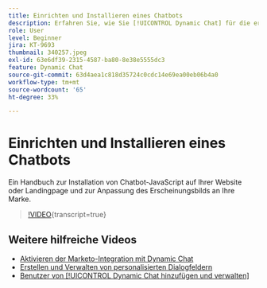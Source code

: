 ```yaml
---
title: Einrichten und Installieren eines Chatbots
description: Erfahren Sie, wie Sie [!UICONTROL Dynamic Chat] für die erste Verwendung einrichten und konfigurieren.
role: User
level: Beginner
jira: KT-9693
thumbnail: 340257.jpeg
exl-id: 63e6df39-2315-4587-ba80-8e38e5555dc3
feature: Dynamic Chat
source-git-commit: 63d4aea1c818d35724c0cdc14e69ea00eb06b4a0
workflow-type: tm+mt
source-wordcount: '65'
ht-degree: 33%

---
```


# Einrichten und Installieren eines Chatbots

Ein Handbuch zur Installation von Chatbot-JavaScript auf Ihrer Website oder Landingpage und zur Anpassung des Erscheinungsbilds an Ihre Marke.

>[!VIDEO](https://video.tv.adobe.com/v/340257/?quality=12&learn=on){transcript=true}

## Weitere hilfreiche Videos

* [Aktivieren der Marketo-Integration mit Dynamic Chat](marketo-integration.md)
* [Erstellen und Verwalten von personalisierten Dialogfeldern](dialogue-management.md)
* [Benutzer von [!UICONTROL Dynamic Chat hinzufügen und verwalten]](user-management.md)
